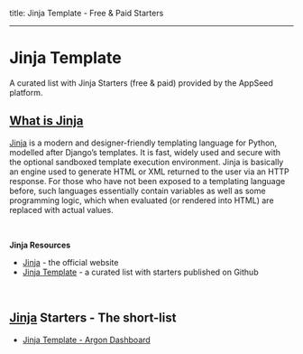 title: Jinja Template - Free & Paid Starters  

---

# Jinja Template

A curated list with Jinja Starters (free & paid) provided by the AppSeed platform. 

## [What is Jinja](/what-is-jinja/)

[Jinja](https://jinja.palletsprojects.com/en/2.11.x/) is a modern and designer-friendly templating language for Python, modelled after Django’s templates. It is fast, widely used and secure with the optional sandboxed template execution environment. Jinja is basically an engine used to generate HTML or XML returned to the user via an HTTP response.
For those who have not been exposed to a templating language before, such languages essentially contain variables as well as some programming logic, which when evaluated (or rendered into HTML) are replaced with actual values. 

<br />

**Jinja Resources**

- [Jinja](https://jinja.palletsprojects.com/en/2.11.x/) - the official website
- [Jinja Template](https://github.com/app-generator/jinja-template) - a curated list with starters published on Github

<br />

## [Jinja](https://jinja.palletsprojects.com/en/2.11.x/) Starters - The short-list

- [Jinja Template - Argon Dashboard](./jinja-template-argon-dashboard/)




